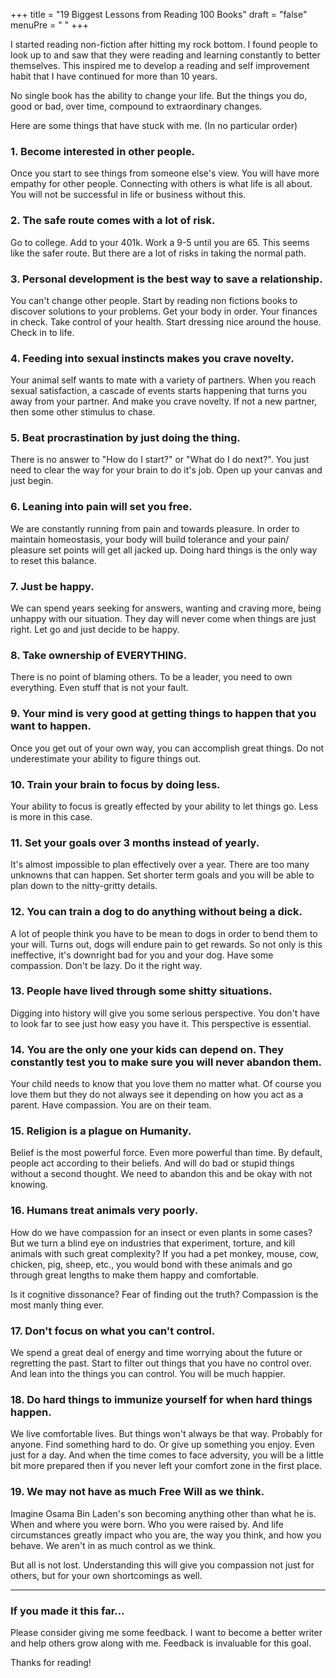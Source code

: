 +++
title = "19 Biggest Lessons from Reading 100 Books"
draft = "false"
menuPre = "<i class='fa-fw fas fa-caret-right'></i> "
+++

I started reading non-fiction after hitting my rock bottom. I found people to look up to and saw that they were reading and learning constantly to better themselves. This inspired me to develop a reading and self improvement habit that I have continued for more than 10 years. 

No single book has the ability to change your life. But the things you do, good or bad, over time, compound to extraordinary changes. 

Here are some things that have stuck with me. (In no particular order)

### 1. Become interested in other people.

Once you start to see things from someone else's view. You will have more empathy for other people. Connecting with others is what life is all about. You will not be successful in life or business without this. 

### 2. The safe route comes with a lot of risk.

Go to college. Add to your 401k. Work a 9-5 until you are 65. This seems like the safer route. But there are a lot of risks in taking the normal path. 

### 3. Personal development is the best way to save a relationship.

You can't change other people. Start by reading non fictions books to discover solutions to your problems. Get your body in order. Your finances in check. Take control of your health. Start dressing nice around the house. Check in to life. 

### 4. Feeding into sexual instincts makes you crave novelty.

Your animal self wants to mate with a variety of partners. When you reach sexual satisfaction, a cascade of events starts happening that turns you away from your partner. And make you crave novelty. If not a new partner, then some other stimulus to chase. 

### 5. Beat procrastination by just doing the thing.

There is no answer to "How do I start?" or "What do I do next?". You just need to clear the way for your brain to do it's job. Open up your canvas and just begin. 

### 6. Leaning into pain will set you free.

We are constantly running from pain and towards pleasure. In order to maintain homeostasis, your body will build tolerance and your pain/ pleasure set points will get all jacked up. Doing hard things is the only way to reset this balance. 

### 7. Just be happy.

We can spend years seeking for answers, wanting and craving more, being unhappy with our situation. They day will never come when things are just right. Let go and just decide to be happy. 

### 8. Take ownership of EVERYTHING.

There is no point of blaming others. To be a leader, you need to own everything. Even stuff that is not your fault. 

### 9. Your mind is very good at getting things to happen that you want to happen.

Once you get out of your own way, you can accomplish great things. Do not underestimate your ability to figure things out. 

### 10. Train your brain to focus by doing less.

Your ability to focus is greatly effected by your ability to let things go. Less is more in this case. 

### 11. Set your goals over 3 months instead of yearly.

It's almost impossible to plan effectively over a year. There are too many unknowns that can happen. Set shorter term goals and you will be able to plan down to the nitty-gritty details. 

### 12. You can train a dog to do anything without being a dick.

A lot of people think you have to be mean to dogs in order to bend them to your will. Turns out, dogs will endure pain to get rewards. So not only is this ineffective, it's downright bad for you and your dog. Have some compassion. Don't be lazy. Do it the right way. 

### 13. People have lived through some shitty situations.

Digging into history will give you some serious perspective. You don't have to look far to see just how easy you have it. This perspective is essential. 

### 14. You are the only one your kids can depend on. They constantly test you to make sure you will never abandon them.

Your child needs to know that you love them no matter what. Of course you love them but they do not always see it depending on how you act as a parent. Have compassion. You are on their team. 

### 15. Religion is a plague on Humanity.

Belief is the most powerful force. Even more powerful than time. By default, people act according to their beliefs. And will do bad or stupid things without a second thought. We need to abandon this and be okay with not knowing. 

### 16. Humans treat animals very poorly.

How do we have compassion for an insect or even plants in some cases? But we turn a blind eye on industries that experiment, torture, and kill animals with such great complexity? If you had a pet monkey, mouse, cow, chicken, pig, sheep, etc., you would bond with these animals and go through great lengths to make them happy and comfortable. 

Is it cognitive dissonance? Fear of finding out the truth? Compassion is the most manly thing ever. 

### 17. Don't focus on what you can't control.

We spend a great deal of energy and time worrying about the future or regretting the past. Start to filter out things that you have no control over. And lean into the things you can control. You will be much happier. 

### 18. Do hard things to immunize yourself for when hard things happen.

We live comfortable lives. But things won't always be that way. Probably for anyone. Find something hard to do. Or give up something you enjoy. Even just for a day. And when the time comes to face adversity, you will be a little bit more prepared then if you never left your comfort zone in the first place. 

### 19. We may not have as much Free Will as we think.

Imagine Osama Bin Laden's son becoming anything other than what he is. When and where you were born. Who you were raised by. And life circumstances greatly impact who you are, the way you think, and how you behave. We aren't in as much control as we think. 

But all is not lost. Understanding this will give you compassion not just for others, but for your own shortcomings as well. 

---
### If you made it this far...

Please consider giving me some feedback. I want to become a better writer and help others grow along with me. Feedback is invaluable for this goal. 

Thanks for reading!
